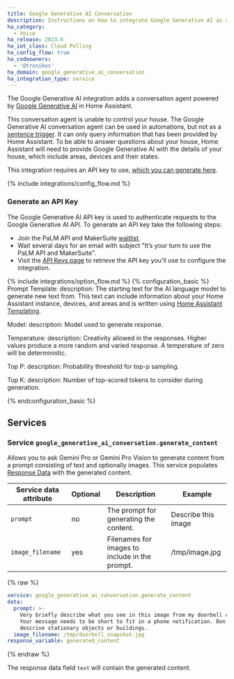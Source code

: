 ```yaml
---
title: Google Generative AI Conversation
description: Instructions on how to integrate Google Generative AI as a conversation agent
ha_category:
  - Voice
ha_release: 2023.6
ha_iot_class: Cloud Polling
ha_config_flow: true
ha_codeowners:
  - '@tronikos'
ha_domain: google_generative_ai_conversation
ha_integration_type: service
---
```


The Google Generative AI integration adds a conversation agent powered by [Google Generative AI](https://developers.generativeai.google/) in Home Assistant.

This conversation agent is unable to control your house. The Google Generative AI conversation agent can be used in automations, but not as a [sentence trigger](/docs/automation/trigger/#sentence-trigger). It can only query information that has been provided by Home Assistant. To be able to answer questions about your house, Home Assistant will need to provide Google Generative AI with the details of your house, which include areas, devices and their states.

This integration requires an API key to use, [which you can generate here](https://makersuite.google.com/app/apikey).

{% include integrations/config_flow.md %}

### Generate an API Key

The Google Generative AI API key is used to authenticate requests to the Google Generative AI API. To generate an API key take the following steps:

- Join the PaLM API and MakerSuite [waitlist](https://makersuite.google.com/waitlist).
- Wait several days for an email with subject "It’s your turn to use the PaLM API and MakerSuite".
- Visit the [API Keys page](https://makersuite.google.com/app/apikey) to retrieve the API key you'll use to configure the integration.

{% include integrations/option_flow.md %}
{% configuration_basic %}
Prompt Template:
  description: The starting text for the AI language model to generate new text from. This text can include information about your Home Assistant instance, devices, and areas and is written using [Home Assistant Templating](/docs/configuration/templating/).

Model:
  description: Model used to generate response.

Temperature:
  description: Creativity allowed in the responses. Higher values produce a more random and varied response. A temperature of zero will be deterministic.

Top P:
  description: Probability threshold for top-p sampling.

Top K:
  description: Number of top-scored tokens to consider during generation.

{% endconfiguration_basic %}

## Services

### Service `google_generative_ai_conversation.generate_content`

Allows you to ask Gemini Pro or Gemini Pro Vision to generate content from a prompt consisting of text and optionally images.
This service populates [Response Data](/docs/scripts/service-calls#use-templates-to-handle-response-data) with the generated content.

| Service data attribute | Optional | Description                                    | Example             |
| ---------------------- | -------- | ---------------------------------------------- | ------------------- |
| `prompt`               | no       | The prompt for generating the content.         | Describe this image |
| `image_filename`       | yes      | Filenames for images to include in the prompt. | /tmp/image.jpg      |

{% raw %}
```yaml
service: google_generative_ai_conversation.generate_content
data:
  prompt: >-
    Very briefly describe what you see in this image from my doorbell camera.
    Your message needs to be short to fit in a phone notification. Don't
    descrive stationary objects or buildings.
  image_filename: /tmp/doorbell_snapshot.jpg
response_variable: generated_content
```
{% endraw %}

The response data field `text` will contain the generated content.
